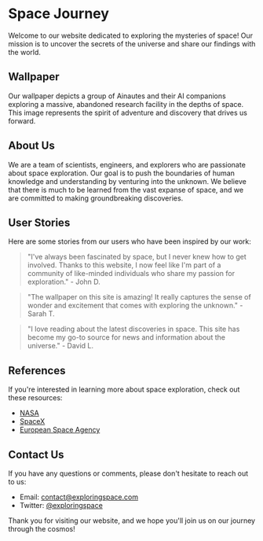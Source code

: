 <!--font:Futura-->

# Space Journey

Welcome to our website dedicated to exploring the mysteries of space! Our mission is to uncover the secrets of the universe and share our findings with the world. 

## Wallpaper

Our wallpaper depicts a group of Ainautes and their AI companions exploring a massive, abandoned research facility in the depths of space. This image represents the spirit of adventure and discovery that drives us forward.

## About Us

We are a team of scientists, engineers, and explorers who are passionate about space exploration. Our goal is to push the boundaries of human knowledge and understanding by venturing into the unknown. We believe that there is much to be learned from the vast expanse of space, and we are committed to making groundbreaking discoveries.

## User Stories

Here are some stories from our users who have been inspired by our work:

> "I've always been fascinated by space, but I never knew how to get involved. Thanks to this website, I now feel like I'm part of a community of like-minded individuals who share my passion for exploration." - John D.

> "The wallpaper on this site is amazing! It really captures the sense of wonder and excitement that comes with exploring the unknown." - Sarah T.

> "I love reading about the latest discoveries in space. This site has become my go-to source for news and information about the universe." - David L.

## References

If you're interested in learning more about space exploration, check out these resources:

- [NASA](#)
- [SpaceX](#)
- [European Space Agency](#)

## Contact Us

If you have any questions or comments, please don't hesitate to reach out to us:

- Email: contact@exploringspace.com
- Twitter: [@exploringspace](#) 

Thank you for visiting our website, and we hope you'll join us on our journey through the cosmos!

<!--

Write me content for website with wallpaper which alt text is:

"A group of Ainautes and their AI companions exploring a massive, abandoned research facility in the depths of space."

The name/title of the page should not be 1:1 copy of the alt text but rather a real content of the website which is using this wallpaper.

- Use markdown format 
- Start with heading
- Heading should be short and concise
- The content should look like a real website 
- The website should not be about the wallpaper, wallpaper is just a related background
- Heading should be contain work "wallpaper" or "background"
- Include real sections like references, contact, user stories, etc. use things relevant to the page purpose.
- Feel free to use structure like headings, bullets, numbering, blockquotes, paragraphs, horizontal lines, etc.
- You can use formatting like bold or _italic_
- You can include UTF-8 emojis
- Links should be only #hash anchors (and you can refer to the document itself)
- Do not include images


---


# Exploring the Unknown: A Journey Through Space

Welcome to our website dedicated to exploring the mysteries of space! Our mission is to uncover the secrets of the universe and share our findings with the world. 

## Wallpaper

Our wallpaper depicts a group of Ainautes and their AI companions exploring a massive, abandoned research facility in the depths of space. This image represents the spirit of adventure and discovery that drives us forward.

## About Us

We are a team of scientists, engineers, and explorers who are passionate about space exploration. Our goal is to push the boundaries of human knowledge and understanding by venturing into the unknown. We believe that there is much to be learned from the vast expanse of space, and we are committed to making groundbreaking discoveries.

## User Stories

Here are some stories from our users who have been inspired by our work:

> "I've always been fascinated by space, but I never knew how to get involved. Thanks to this website, I now feel like I'm part of a community of like-minded individuals who share my passion for exploration." - John D.

> "The wallpaper on this site is amazing! It really captures the sense of wonder and excitement that comes with exploring the unknown." - Sarah T.

> "I love reading about the latest discoveries in space. This site has become my go-to source for news and information about the universe." - David L.

## References

If you're interested in learning more about space exploration, check out these resources:

- [NASA](#)
- [SpaceX](#)
- [European Space Agency](#)

## Contact Us

If you have any questions or comments, please don't hesitate to reach out to us:

- Email: contact@exploringspace.com
- Twitter: [@exploringspace](#) 

Thank you for visiting our website, and we hope you'll join us on our journey through the cosmos!

-->
